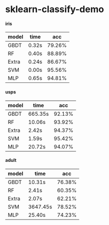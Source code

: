 # sklearn-classify-demo

#### iris

| model | time  | acc    |
| ----- | ----- | ------ |
| GBDT  | 0.32s | 79.26% |
| RF    | 0.40s | 88.89% |
| Extra | 0.24s | 86.67% |
| SVM   | 0.00s | 95.56% |
| MLP   | 0.65s | 94.81% |

#### usps

| model | time    | acc    |
| ----- | ------- | ------ |
| GBDT  | 665.35s | 92.13% |
| RF    | 10.06s  | 93.92% |
| Extra | 2.42s   | 94.37% |
| SVM   | 1.59s   | 95.42% |
| MLP   | 20.72s  | 94.07% |

#### adult

| model | time     | acc    |
| ----- | -------- | ------ |
| GBDT  | 10.31s   | 76.38% |
| RF    | 2.41s    | 60.35% |
| Extra | 2.07s    | 62.21% |
| SVM   | 3647.45s | 78.52% |
| MLP   | 25.40s   | 74.23% |
